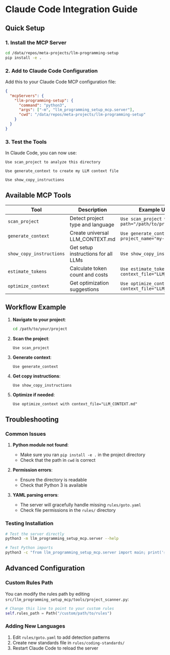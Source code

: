 # Claude Code Integration Guide

## Quick Setup

### 1. Install the MCP Server

```bash
cd /data/repos/meta-projects/llm-programming-setup
pip install -e .
```

### 2. Add to Claude Code Configuration

Add this to your Claude Code MCP configuration file:

```json
{
  "mcpServers": {
    "llm-programming-setup": {
      "command": "python3",
      "args": ["-m", "llm_programming_setup_mcp.server"],
      "cwd": "/data/repos/meta-projects/llm-programming-setup"
    }
  }
}
```

### 3. Test the Tools

In Claude Code, you can now use:

```
Use scan_project to analyze this directory
```

```
Use generate_context to create my LLM context file
```

```
Use show_copy_instructions
```

## Available MCP Tools

| Tool | Description | Example Usage |
|------|-------------|---------------|
| `scan_project` | Detect project type and language | `Use scan_project with path="/path/to/project"` |
| `generate_context` | Create universal LLM_CONTEXT.md | `Use generate_context with project_name="my-app"` |
| `show_copy_instructions` | Get setup instructions for all LLMs | `Use show_copy_instructions` |
| `estimate_tokens` | Calculate token count and costs | `Use estimate_tokens with context_file="LLM_CONTEXT.md"` |
| `optimize_context` | Get optimization suggestions | `Use optimize_context with context_file="LLM_CONTEXT.md"` |

## Workflow Example

1. **Navigate to your project**:

   ```bash
   cd /path/to/your/project
   ```

2. **Scan the project**:

   ```
   Use scan_project
   ```

3. **Generate context**:

   ```
   Use generate_context
   ```

4. **Get copy instructions**:

   ```
   Use show_copy_instructions
   ```

5. **Optimize if needed**:

   ```
   Use optimize_context with context_file="LLM_CONTEXT.md"
   ```

## Troubleshooting

### Common Issues

1. **Python module not found**:
   - Make sure you ran `pip install -e .` in the project directory
   - Check that the path in `cwd` is correct

2. **Permission errors**:
   - Ensure the directory is readable
   - Check that Python 3 is available

3. **YAML parsing errors**:
   - The server will gracefully handle missing `rules/goto.yaml`
   - Check file permissions in the `rules/` directory

### Testing Installation

```bash
# Test the server directly
python3 -m llm_programming_setup_mcp.server --help

# Test Python imports
python3 -c "from llm_programming_setup_mcp.server import main; print('✅ Installation successful')"
```

## Advanced Configuration

### Custom Rules Path

You can modify the rules path by editing `src/llm_programming_setup_mcp/tools/project_scanner.py`:

```python
# Change this line to point to your custom rules
self.rules_path = Path("/custom/path/to/rules")
```

### Adding New Languages

1. Edit `rules/goto.yaml` to add detection patterns
2. Create new standards file in `rules/coding-standards/`
3. Restart Claude Code to reload the server